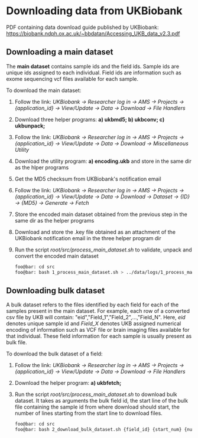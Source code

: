 # Downloading data from UKBiobank

PDF containing data download guide published by UKBiobank: https://biobank.ndph.ox.ac.uk/~bbdatan/Accessing_UKB_data_v2.3.pdf

## Downloading a main dataset

The **main dataset** contains sample ids and the field ids. Sample ids are unique ids assigned to each individual. Field ids are information such as exome sequencing vcf files available for each sample.

To download the main dataset:

1. Follow the link: *UKBiobank -> Researcher log in -> AMS -> Projects -> {application_id} -> View/Update -> Data -> Download -> File Handlers*

2. Download three helper programs: **a) ukbmd5; b) ukbconv; c) ukbunpack;**

3. Follow the link: *UKBiobank -> Researcher log in -> AMS -> Projects -> {application_id} -> View/Update -> Data -> Download -> Miscellaneous Utility*

4. Download the utility program: **a) encoding.ukb** and store in the same dir as the hlper programs

5. Get the MD5 checksum from UKBiobank's notification email

6. Follow the link: *UKBiobank -> Researcher log in -> AMS -> Projects -> {application_id} -> View/Update -> Data -> Download -> Dataset -> {ID} -> {MD5} -> Generate -> Fetch*

7. Store the encoded main dataset obtained from the previous step in the same dir as the helper programs

8. Download and store the .key file obtained as an attachment of the UKBiobank notification email in the three helper program dir

9. Run the script *root/src/process_main_dataset.sh* to validate, unpack and convert the encoded main dataset
    ```bash
    foo@bar: cd src
    foo@bar: bash 1_process_main_dataset.sh > ../data/logs/1_process_main_dataset.log
    ```

## Downloading bulk dataset

A bulk dataset refers to the files identified by each field for each of the samples present in the main dataset. For example, each row of a converted csv file by UKB will contain: "eid","Field_1","Field_2",...,"Field_N". Here, *eid* denotes unique sample id and *Field_X* denotes UKB assigned numerical encoding of information such as VCF file or brain imaging files available for that individual. These field information for each sample is usually present as bulk file.

To download the bulk dataset of a field:

1. Follow the link: *UKBiobank -> Researcher log in -> AMS -> Projects -> {application_id} -> View/Update -> Data -> Download -> File Handlers*

2. Download the helper program: **a) ukbfetch;**

3. Run the script *root/src/process_main_dataset.sh* to download bulk dataset. It takes as arguments the bulk field id, the start line of the bulk file containing the sample id from where download should start, the number of lines starting from the start line to download files.
    ```bash
    foo@bar: cd src
    foo@bar: bash 2_download_bulk_dataset.sh {field_id} {start_num} {number_of_files_to_download}
    ```
